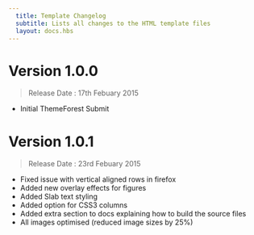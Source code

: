 ```yaml
---
  title: Template Changelog
  subtitle: Lists all changes to the HTML template files
  layout: docs.hbs
---
```


# Version 1.0.0
> Release Date : 17th Febuary 2015

- Initial ThemeForest Submit

# Version 1.0.1
> Release Date : 23rd Febuary 2015

- Fixed issue with vertical aligned rows in firefox
- Added new overlay effects for figures
- Added Slab text styling
- Added option for CSS3 columns
- Added extra section to docs explaining how to build the source files
- All images optimised (reduced image sizes by 25%)